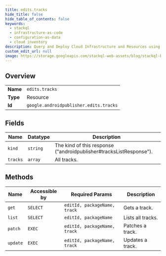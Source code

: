 ```yaml
---
title: edits.tracks
hide_title: false
hide_table_of_contents: false
keywords:
  - stackql
  - infrastructure-as-code
  - configuration-as-data
  - cloud inventory
description: Query and Deploy Cloud Infrastructure and Resources using SQL
custom_edit_url: null
image: https://storage.googleapis.com/stackql-web-assets/blog/stackql-blog-post-featured-image.png
---
```

  
    

## Overview
<table><tbody>
<tr><td><b>Name</b></td><td><code>edits.tracks</code></td></tr>
<tr><td><b>Type</b></td><td>Resource</td></tr>
<tr><td><b>Id</b></td><td><code>google.androidpublisher.edits.tracks</code></td></tr>
</tbody></table>

## Fields
| Name | Datatype | Description |
| ---- | -------- | ----------- |
| `kind` | `string` | The kind of this response ("androidpublisher#tracksListResponse"). |
| `tracks` | `array` | All tracks. |
## Methods
| Name | Accessible by | Required Params | Description |
| ---- | ------------- | --------------- | ----------- |
| `get` | `SELECT` | `editId, packageName, track` | Gets a track. |
| `list` | `SELECT` | `editId, packageName` | Lists all tracks. |
| `patch` | `EXEC` | `editId, packageName, track` | Patches a track. |
| `update` | `EXEC` | `editId, packageName, track` | Updates a track. |
